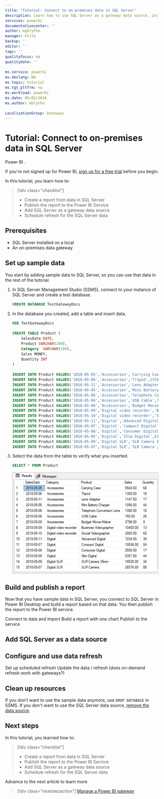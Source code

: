 ```yaml
---
title: "Tutorial: Connect to on-premises data in SQL Server"
description: Learn how to use SQL Server as a gateway data source, including how to refresh data.
services: powerbi
documentationcenter: ''
author: mgblythe
manager: kfile
backup: ''
editor: ''
tags: ''
qualityfocus: no
qualitydate: ''

ms.service: powerbi
ms.devlang: NA
ms.topic: tutorial
ms.tgt_pltfrm: na
ms.workload: powerbi
ms.date: 05/03/2018
ms.author: mblythe

LocalizationGroup: Gateways
---
```


# Tutorial: Connect to on-premises data in SQL Server

Power BI .

If you're not signed up for Power BI, [sign up for a free trial](https://app.powerbi.com/signupredirect?pbi_source=web) before you begin.

In this tutorial, you learn how to:
> [!div class="checklist"]
> * Create a report from data in SQL Server
> * Publish the report to the Power BI Service
> * Add SQL Server as a gateway data source
> * Schedule refresh for the SQL Server data


## Prerequisites

* SQL Server installed on a local 
* An on-premises data gateway


## Set up sample data

You start by adding sample data to SQL Server, so you can use that data in the rest of the tutorial.

1. In SQL Server Management Studio (SSMS), connect to your instance of SQL Server and create a test database.

    ```sql
    CREATE DATABASE TestGatewayDocs
    ```

2. In the database you created, add a table and insert data.

    ```sql
    USE TestGatewayDocs

    CREATE TABLE Product (
        SalesDate DATE,
        Product VARCHAR(100),
        Category  VARCHAR(100),
        Sales MONEY,
        Quantity INT
    )

    INSERT INTO Product VALUES('2018-05-05','Accessories','Carrying Case',9924.60,68)
    INSERT INTO Product VALUES('2018-05-06','Accessories','Tripod',1350.00,18)
    INSERT INTO Product VALUES('2018-05-11','Accessories','Lens Adapter',1147.50,17)
    INSERT INTO Product VALUES('2018-05-05','Accessories','Mini Battery Charger',1056.00,44)
    INSERT INTO Product VALUES('2018-05-06','Accessories','Telephoto Conversion Lens',1380.00,18)
    INSERT INTO Product VALUES('2018-05-06','Accessories','USB Cable',780.00,26)
    INSERT INTO Product VALUES('2018-05-08','Accessories','Budget Movie-Maker',3798.00,9)
    INSERT INTO Product VALUES('2018-05-09','Digital video recorder','Business Videographer',10400.00,13)
    INSERT INTO Product VALUES('2018-05-10','Digital video recorder','Social Videographer',3000.00,60)
    INSERT INTO Product VALUES('2018-05-11','Digital','Advanced Digital',7234.50,39)
    INSERT INTO Product VALUES('2018-05-07','Digital','Compact Digital',10836.00,84)
    INSERT INTO Product VALUES('2018-05-08','Digital','Consumer Digital',2550.00,17)
    INSERT INTO Product VALUES('2018-05-05','Digital','Slim Digital',8357.80,44)
    INSERT INTO Product VALUES('2018-05-09','Digital SLR','SLR Camera 35mm',18530.00,34)
    INSERT INTO Product VALUES('2018-05-07','Digital SLR','SLR Camera',26576.00,88)
    ```

3. Select the data from the table to verify what you inserted.

    ```sql
    SELECT * FROM Product
    ```

    ![Query results](media/service-gateway-sql-tutorial/query-results.png)


## Build and publish a report

Now that you have sample data in SQL Server, you connect to SQL Server in Power BI Desktop and build a report based on that data. You then publish the report to the Power BI service.

Connect to data and import
Build a report with one chart
Publish to the service


## Add SQL Server as a data source


## Configure and use data refresh

Set up scheduled refresh
Update the data / refresh (does on-demand refresh work with gateways?)


## Clean up resources
If you don't want to use the sample data anymore, use `DROP DATABASE` in SSMS. If you don't want to use the SQL Server data source, [remove the data source](release-power-bi-mvc.md#remove-a-data-source). 


## Next steps
In this tutorial, you learned how to:
> [!div class="checklist"]
> * Create a report from data in SQL Server
> * Publish the report to the Power BI Service
> * Add SQL Server as a gateway data source
> * Schedule refresh for the SQL Server data

Advance to the next article to learn more
> [!div class="nextstepaction"]
> [Manage a Power BI gateway](service-gateway-manage.md)

